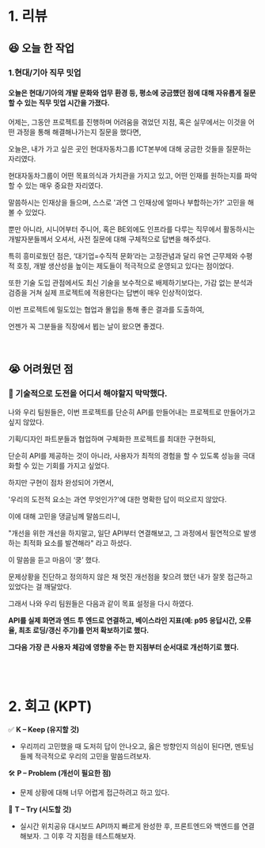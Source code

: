 # 1. 리뷰
## :laughing: 오늘 한 작업
### 1.현대/기아 직무 밋업

#### 오늘은 현대/기아의 개발 문화와 업무 환경 등, 평소에 궁금헀던 점에 대해 자유롭게 질문할 수 있는 직무 밋업 시간을 가졌다.

어제는, 그동안 프로젝트를 진행하며 어려움을 겪었던 지점, 혹은 실무에서는 이것을 어떤 과정을 통해 해결해나가는지 질문을 했다면,

오늘은, 내가 가고 싶은 곳인 현대자동차그룹 ICT본부에 대해 궁금한 것들을 질문하는 자리였다.

현대자동차그룹이 어떤 목표의식과 가치관을 가지고 있고, 어떤 인재를 원하는지를 파악할 수 있는 매우 중요한 자리였다.

말씀하시는 인재상을 들으며, 스스로 '과연 그 인재상에 얼마나 부합하는가?' 고민을 해볼 수 있었다.

뿐만 아니라, 시니어부터 주니어, 혹은 BE외에도 인프라를 다루는 직무에서 활동하시는 개발자분들께서 오셔서, 사전 질문에 대해 구체적으로 답변을 해주셨다.

특히 흥미로웠던 점은, ‘대기업=수직적 문화’라는 고정관념과 달리 유연 근무제와 수평적 호칭, 개발 생산성을 높이는 제도들이 적극적으로 운영되고 있다는 점이었다.   

또한 기술 도입 관점에서도 최신 기술을 보수적으로 배제하기보다는, 가감 없는 분석과 검증을 거쳐 실제 프로젝트에 적용한다는 답변이 매우 인상적이었다.

이번 프로젝트에 밀도있는 협업과 몰입을 통해 좋은 결과를 도출하여,

언젠가 꼭 그분들을 직장에서 뵙는 날이 왔으면 좋겠다.

<br>

## :sob: 어려웠던 점

### 🔹 기술적으로 도전을 어디서 해야할지 막막했다.

나와 우리 팀원들은, 이번 프로젝트를 단순히 API를 만들어내는 프로젝트로 만들어가고 싶지 않았다.

기획/디자인 파트분들과 협업하며 구체화한 프로젝트를 최대한 구현하되,

단순히 API를 제공하는 것이 아니라, 사용자가 최적의 경험을 할 수 있도록 성능을 극대화할 수 있는 기회를 가지고 싶었다.

하지만 구현이 점차 완성되어 가면서,

'우리의 도전적 요소는 과연 무엇인가?'에 대한 명확한 답이 떠오르지 않았다.

이에 대해 고민을 댕글님께 말씀드리니,

"개선을 위한 개선을 하지말고, 일단 API부터 연결해보고, 그 과정에서 필연적으로 발생하는 최적화 요소를 발견해라" 라고 하셨다.

이 말씀을 듣고 마음이 ‘쿵’ 했다.

문제상황을 진단하고 정의하지 않은 채 멋진 개선점을 찾으려 했던 내가 잘못 접근하고 있었다는 걸 깨달았다.

그래서 나와 우리 팀원들은 다음과 같이 목표 설정을 다시 하였다.

**API를 실제 화면과 엔드 투 엔드로 연결하고, 베이스라인 지표(예: p95 응답시간, 오류율, 최초 로딩/갱신 주기)를 먼저 확보하기로 했다.**

**그다음 가장 큰 사용자 체감에 영향을 주는 한 지점부터 순서대로 개선하기로 했다.**

<br><br>

# 2. 회고 (KPT)

✅ **K – Keep (유지할 것)**
- 우리끼리 고민했을 때 도저히 답이 안나오고, 옳은 방향인지 의심이 된다면, 멘토님들께 적극적으로 우리의 고민을 말씀드려보자.

🛠️ **P – Problem (개선이 필요한 점)**
- 문제 상황에 대해 너무 어렵게 접근하려고 하고 있다.

🔄 **T – Try (시도할 것)**
- 실시간 위치공유 대시보드 API까지 빠르게 완성한 후, 프론트엔드와 백엔드를 연결해보자. 그 이후 각 지점을 테스트해보자.


<br><br>

